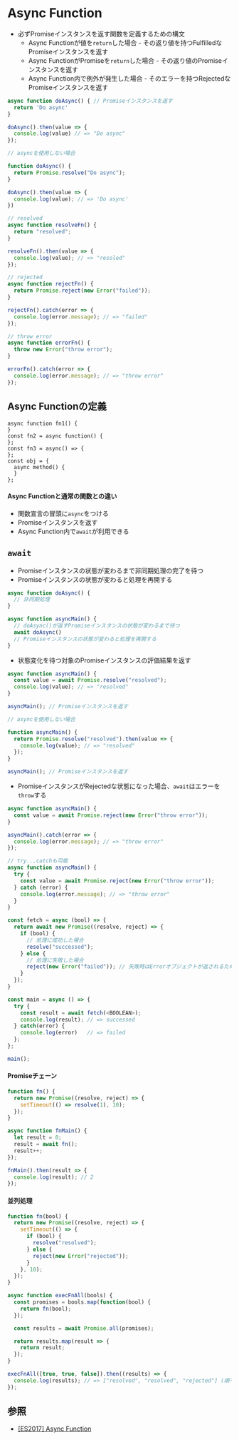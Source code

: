 # Async Function
- 必ずPromiseインスタンスを返す関数を定義するための構文
  - Async Functionが値を`return`した場合 - その返り値を持つFulfilledなPromiseインスタンスを返す
  - Async FunctionがPromiseを`return`した場合 -  その返り値のPromiseインスタンスを返す
  - Async Function内で例外が発生した場合 - そのエラーを持つRejectedなPromiseインスタンスを返す

```js
async function doAsync() { // Promiseインスタンスを返す
  return 'Do async'
}

doAsync().then(value => {
  console.log(value) // => "Do async"
});

// asyncを使用しない場合

function doAsync() {
  return Promise.resolve("Do async");
}

doAsync().then(value => {
  console.log(value); // => 'Do async'
})
```

```js
// resolved
async function resolveFn() {
  return "resolved";
}

resolveFn().then(value => {
  console.log(value); // => "resoled"
});

// rejected
async function rejectFn() {
  return Promise.reject(new Error("failed"));
}

rejectFn().catch(error => {
  console.log(error.message); // => "failed"
});

// throw error
async function errorFn() {
  throw new Error("throw error");
}

errorFn().catch(error => {
  console.log(error.message); // => "throw error"
});
```

## Async Functionの定義
```
async function fn1() {
}
const fn2 = async function() {
};
const fn3 = async() => {
};
const obj = {
  async method() {
  }
};
```

#### Async Functionと通常の関数との違い
- 関数宣言の冒頭に`async`をつける
- Promiseインスタンスを返す
- Async Function内で`await`が利用できる

## `await`
- Promiseインスタンスの状態が変わるまで非同期処理の完了を待つ
- Promiseインスタンスの状態が変わると処理を再開する

```js
async function doAsync() {
  // 非同期処理
}

async function asyncMain() {
  // doAsync()が返すPromiseインスタンスの状態が変わるまで待つ
  await doAsync()
  // Promiseインスタンスの状態が変わると処理を再開する
}
```

- 状態変化を待つ対象のPromiseインスタンスの評価結果を返す

```js
async function asyncMain() {
  const value = await Promise.resolve("resolved");
  console.log(value); // => "resolved"
}

asyncMain(); // Promiseインスタンスを返す

// asyncを使用しない場合

function asyncMain() {
  return Promise.resolve("resolved").then(value => {
    console.log(value); // => "resolved"
  });
}

asyncMain(); // Promiseインスタンスを返す
```

- PromiseインスタンスがRejectedな状態になった場合、`await`はエラーを`throw`する

```js
async function asyncMain() {
  const value = await Promise.reject(new Error("throw error"));
}

asyncMain().catch(error => {
  console.log(error.message); // => "throw error"
});

// try...catchも可能
async function asyncMain() {
  try {
    const value = await Promise.reject(new Error("throw error"));
  } catch (error) {
    console.log(error.message); // => "throw error"
  }
}
```

```js
const fetch = async (bool) => {
  return await new Promise((resolve, reject) => {
    if (bool) {
      // 処理に成功した場合
      resolve("successed");
    } else {
      // 処理に失敗した場合
      reject(new Error("failed")); // 失敗時はErrorオブジェクトが返されるためcatchできる
    }
  });
}

const main = async () => {
  try {
    const result = await fetch(<BOOLEAN>);
    console.log(result); // => successed
  } catch(error) {
    console.log(error)   // => failed
  };
};

main();
```

#### Promiseチェーン

```js
function fn() {
  return new Promise((resolve, reject) => {
    setTimeout(() => resolve(1), 10);
  });
}

async function fnMain() {
  let result = 0;
  result = await fn();
  result++;
});

fnMain().then(result => {
  console.log(result); // 2
});
```

#### 並列処理

```js
function fn(bool) {
  return new Promise((resolve, reject) => {
    setTimeout(() => {
      if (bool) {
        resolve("resolved");
      } else {
        reject(new Error("rejected"));
      }
    }, 10);
  });
}

async function execFnAll(bools) {
  const promises = bools.map(function(bool) {
    return fn(bool);
  });

  const results = await Promise.all(promises);

  return results.map(result => {
    return result;
  });
}

execFnAll([true, true, false]).then((results) => {
  console.log(results); // => ["resolved", "resolved", "rejected"] (順不同)
});
```

## 参照
- [[ES2017] Async Function](https://jsprimer.net/basic/async/#async-function)
